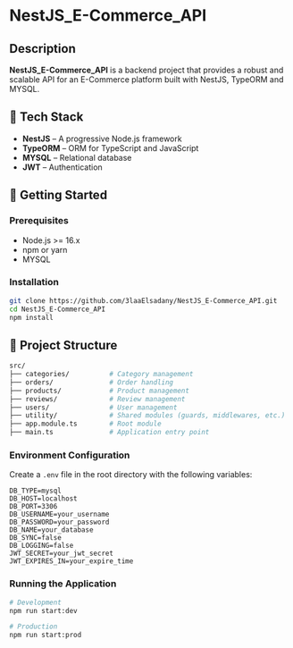 
# NestJS_E-Commerce_API

## Description

**NestJS_E-Commerce_API** is a backend project that provides a robust and scalable API for an E-Commerce platform built with NestJS, TypeORM and MYSQL.

## 🧰 Tech Stack

- **NestJS** – A progressive Node.js framework
- **TypeORM** – ORM for TypeScript and JavaScript
- **MYSQL** – Relational database
- **JWT** – Authentication

## 🚀 Getting Started

### Prerequisites

- Node.js >= 16.x
- npm or yarn
- MYSQL

### Installation

```bash
git clone https://github.com/3laaElsadany/NestJS_E-Commerce_API.git
cd NestJS_E-Commerce_API
npm install
```

## 📁 Project Structure

```bash
src/
├── categories/          # Category management
├── orders/              # Order handling
├── products/            # Product management
├── reviews/             # Review management
├── users/               # User management
├── utility/             # Shared modules (guards, middlewares, etc.)
├── app.module.ts        # Root module
├── main.ts              # Application entry point
```

### Environment Configuration

Create a `.env` file in the root directory with the following variables:

```env
DB_TYPE=mysql
DB_HOST=localhost 
DB_PORT=3306
DB_USERNAME=your_username
DB_PASSWORD=your_password
DB_NAME=your_database
DB_SYNC=false
DB_LOGGING=false
JWT_SECRET=your_jwt_secret
JWT_EXPIRES_IN=your_expire_time
```

### Running the Application

```bash
# Development
npm run start:dev

# Production
npm run start:prod
```

